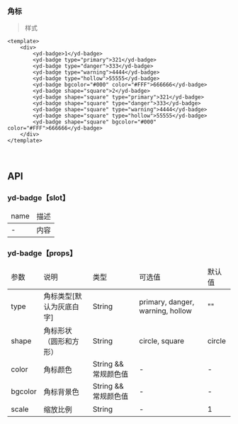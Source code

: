 ### 角标

> 样式

```
<template>
    <div>
        <yd-badge>1</yd-badge>
        <yd-badge type="primary">321</yd-badge>
        <yd-badge type="danger">333</yd-badge>
        <yd-badge type="warning">4444</yd-badge>
        <yd-badge type="hollow">55555</yd-badge>
        <yd-badge bgcolor="#000" color="#FFF">666666</yd-badge>
        <yd-badge shape="square">2</yd-badge>
        <yd-badge shape="square" type="primary">321</yd-badge>
        <yd-badge shape="square" type="danger">333</yd-badge>
        <yd-badge shape="square" type="warning">4444</yd-badge>
        <yd-badge shape="square" type="hollow">55555</yd-badge>
        <yd-badge shape="square" bgcolor="#000" color="#FFF">666666</yd-badge>
    </div>
</template>
```

<br/>

<h2>API</h2>
<h3><strong>yd-badge</strong>【slot】</h3>
<div class="table">
    <table>
        <thead>
        <tr>
            <td>name</td>
            <td>描述</td>
        </tr>
        </thead>
        <tbody>
        <tr>
            <td>-</td>
            <td>内容</td>
        </tr>
        </tbody>
    </table>
</div>
<h3><strong>yd-badge</strong>【props】</h3>
<div class="table">
    <table>
        <thead>
        <tr>
            <td>参数</td>
            <td>说明</td>
            <td>类型</td>
            <td>可选值</td>
            <td>默认值</td>
        </tr>
        </thead>
        <tbody>
        <tr>
            <td>type</td>
            <td>角标类型[默认为灰底白字]</td>
            <td>String</td>
            <td><span>primary</span>, <span>danger</span>, <span>warning</span>, <span>hollow</span></td>
            <td>""</td>
        </tr>
        <tr>
            <td>shape</td>
            <td>角标形状（圆形和方形）</td>
            <td>String</td>
            <td><span>circle</span>, <span>square</span></td>
            <td>circle</td>
        </tr>
        <tr>
            <td>color</td>
            <td>角标颜色</td>
            <td>String &amp;&amp; 常规颜色值</td>
            <td>-</td>
            <td>-</td>
        </tr>
        <tr>
            <td>bgcolor</td>
            <td>角标背景色</td>
            <td>String &amp;&amp; 常规颜色值</td>
            <td>-</td>
            <td>-</td>
        </tr>
        <tr>
            <td>scale</td>
            <td>缩放比例</td>
            <td>String</td>
            <td>-</td>
            <td>1</td>
        </tr>
        </tbody>
    </table>
</div>
